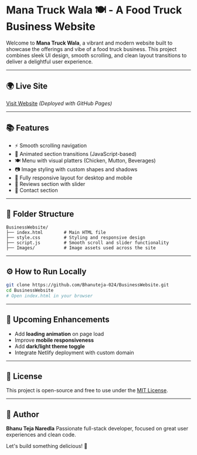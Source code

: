 # Mana Truck Wala 🍽️ - A Food Truck Business Website

Welcome to **Mana Truck Wala**, a vibrant and modern website built to showcase the offerings and vibe of a food truck business. This project combines sleek UI design, smooth scrolling, and clean layout transitions to deliver a delightful user experience.

---

## 🌍 Live Site

[Visit Website](https://bhanuteja-024.github.io/BusinessWebsite/) *(Deployed with GitHub Pages)*

---

## 📚 Features

* ⚡ Smooth scrolling navigation
* 🚀 Animated section transitions (JavaScript-based)
* 🍽️ Menu with visual platters (Chicken, Mutton, Beverages)
* 📷 Image styling with custom shapes and shadows
* 🌟 Fully responsive layout for desktop and mobile
* 🔎 Reviews section with slider
* 📣 Contact section

---

## 📂 Folder Structure

```
BusinessWebsite/
├── index.html        # Main HTML file
├── style.css         # Styling and responsive design
├── script.js         # Smooth scroll and slider functionality
├── Images/           # Image assets used across the site
```

---

## ⚙️ How to Run Locally

```bash
git clone https://github.com/Bhanuteja-024/BusinessWebsite.git
cd BusinessWebsite
# Open index.html in your browser
```

---

## 🚨 Upcoming Enhancements

*  Add **loading animation** on page load
*  Improve **mobile responsiveness**
*  Add **dark/light theme toggle**
*  Integrate Netlify deployment with custom domain

---

## 📄 License

This project is open-source and free to use under the [MIT License](LICENSE).

---

## 🧱 Author

**Bhanu Teja Naredla**
Passionate full-stack developer, focused on great user experiences and clean code.

Let's build something delicious! 🍲
